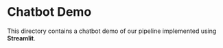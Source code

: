 # Chatbot Demo

This directory contains a chatbot demo of our pipeline implemented using **Streamlit**.